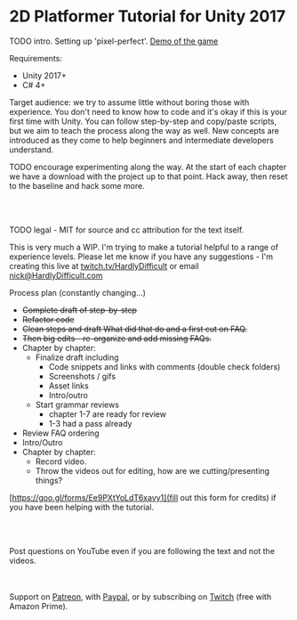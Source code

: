 # 2D Platformer Tutorial for Unity 2017

TODO intro. Setting up 'pixel-perfect'.
[Demo of the game](https://hardlydifficult.com/Kong/index.html)

Requirements:
 - Unity 2017+
 - C# 4+

Target audience: we try to assume little without boring those with experience.  You don't need to know how to code and it's okay if this is your first time with Unity.  You can follow step-by-step and copy/paste scripts, but we aim to teach the process along the way as well.  New concepts are introduced as they come to help beginners and intermediate developers understand.  

TODO encourage experimenting along the way.  At the start of each chapter we have a download with the project up to that point.  Hack away, then reset to the baseline and hack some more.

<br><br>

TODO legal - MIT for source and cc attribution for the text itself.

This is very much a WIP.  I'm trying to make a tutorial helpful to a range of experience levels.  Please let me know if you have any suggestions - I'm creating this live at [twitch.tv/HardlyDifficult](https://twitch.tv/HardlyDifficult) or email nick@HardlyDifficult.com


Process plan (constantly changing...)

 - ~~Complete draft of step-by-step~~
 - ~~Refactor code~~
 - ~~Clean steps and draft What did that do and a first cut on FAQ.~~
 - ~~Then big edits - re-organize and add missing FAQs.~~
 - Chapter by chapter:
   - Finalize draft including
      - Code snippets and links with comments (double check folders)
      - Screenshots / gifs
      - Asset links
      - Intro/outro
   - Start grammar reviews
      - chapter 1-7 are ready for review
      - 1-3 had a pass already
 - Review FAQ ordering
 - Intro/Outro
 - Chapter by chapter:
   - Record video.
   - Throw the videos out for editing, how are we cutting/presenting things?


[https://goo.gl/forms/Ee9PXtYoLdT6xavy1](fill out this form for credits) if you have been helping with the tutorial.

<br><br>

Post questions on YouTube even if you are following the text and not the videos.  



<br><br>
Support on [Patreon](https://www.patreon.com/HardlyDifficult), with [Paypal](https://u.muxy.io/tip/HardlyDifficult), or by subscribing on [Twitch](https://www.twitch.tv/HardlyDifficult) (free with Amazon Prime).